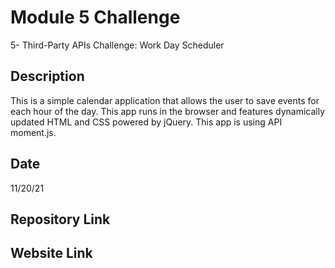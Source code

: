 # Module 5 Challenge

5- Third-Party APIs Challenge: Work Day Scheduler

## Description

This is a simple calendar application that allows the user to save events for each hour of the day. This app runs in the browser and features dynamically updated HTML and CSS powered by jQuery. This app is using API moment.js.


## Date

11/20/21

## Repository Link


## Website Link


